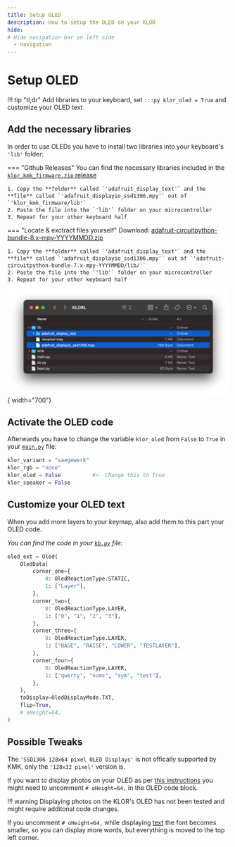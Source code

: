 ```yaml
---
title: Setup OLED
description: How to setup the OLED on your KLOR
hide:
# Hide navigation bar on left side
  - navigation
---
```


# Setup OLED

!!! tip "tl;dr"
        Add libraries to your keyboard, set `:::py klor_oled = True` and customize your OLED text
## Add the necessary libraries
In order to use OLEDs you have to install two libraries into your keyboard's `'lib'` folder:

=== "Github Releases"
    You can find the necessary libraries included in the [`klor_kmk_firmware.zip` release](https://github.com/moritz-john/kmk-config-klor/releases)

    1. Copy the **folder** called `'adafruit_display_text'` and the **file** called `'adafruit_displayio_ssd1306.mpy'` out of `'klor_kmk_firmware/lib'`
    2. Paste the file into the `'lib'` folder on your microcontroller
    3. Repeat for your other keyboard half

=== "Locate & exctract files yourself" 
    Download: [adafruit-circuitpython-bundle-8.x-mpy-YYYYMMDD.zip](https://github.com/adafruit/Adafruit_CircuitPython_Bundle/releases/)

    1. Copy the **folder** called `'adafruit_display_text'` and the **file** called `'adafruit_displayio_ssd1306.mpy'` out of `'adafruit-circuitpython-bundle-7.x-mpy-YYYYMMDD/lib/'`
    2. Paste the file into the `'lib'` folder on your microcontroller
    3. Repeat for your other keyboard half

![Image title](images/oled_lib.png){ width="700"}

## Activate the OLED code
Afterwards you have to change the variable `klor_oled` from `False` to `True` in your [`main.py`](https://github.com/moritz-john/kmk-config-klor/blob/master/firmware/main.py) file:

```python
klor_variant = "saegewerk"
klor_rgb = "none"         
klor_oled = False          #<- Change this to True
klor_speaker = False      
```

## Customize your OLED text
When you add more layers to your keymap, also add them to this part your OLED code.

*You can find the code in your [`kb.py`](https://github.com/moritz-john/kmk-config-klor/blob/master/firmware/kb.py) file:*

```python hl_lines="9 13 17" title="Example: adding a fourth layer called 'TESTLAYER' to the OLED code:"
oled_ext = Oled(
    OledData(
        corner_one={
            0: OledReactionType.STATIC,
            1: ["Layer"],
        },
        corner_two={
            0: OledReactionType.LAYER,
            1: ["0", "1", "2", "3"],
        },
        corner_three={
            0: OledReactionType.LAYER,
            1: ["BASE", "RAISE", "LOWER", "TESTLAYER"],
        },
        corner_four={
            0: OledReactionType.LAYER,
            1: ["qwerty", "nums", "sym", "test"],
        },
    ),
    toDisplay=OledDisplayMode.TXT,
    flip=True,
    # oHeight=64,
) 
```

## Possible Tweaks
The `'SSD1306 128x64 pixel OLED Displays'` is not offically supported by KMK, only the `'128x32 pixel'` version is.

If you want to display photos on your OLED as per [this instructions](https://github.com/KMKfw/kmk_firmware/blob/master/docs/en/peg_oled_display.md#photos) you might need to uncomment `# oHeight=64,` in the OLED code block. 

!!! warning
    Displaying photos on the KLOR's OLED has not been tested and might require additonal code changes.

If you uncomment `# oHeight=64,` while displaying [text](https://github.com/KMKfw/kmk_firmware/blob/master/docs/en/peg_oled_display.md#text) the font becomes smaller, so you can display more words, but everything is moved to the top left corner. 